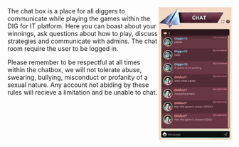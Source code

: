 <img align="right" height="300" src="../_media/chat-screen.png">
The chat box is a place for all diggers to communicate while playing the games within the DIG for IT platform. Here you can boast about your winnings, ask questions about how to play, discuss strategies and communicate with admins. The chat room require the user to be logged in.

Please remember to be respectful at all times within the chatbox, we will not tolerate abuse, swearing, bullying, misconduct or profanity of a sexual nature. Any account not abiding by these rules will recieve a limitation and be unable to chat. 
